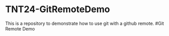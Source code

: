 # TNT24-GitRemoteDemo
This is a repository to demonstrate how to use git with a github remote.
#Git Remote Demo